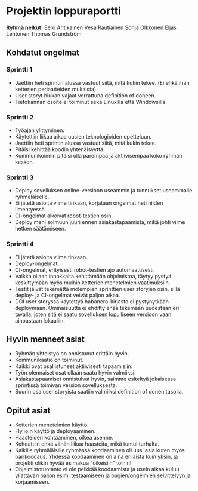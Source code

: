 # Projektin loppuraportti

**Ryhmä nelkut:** 
Eero Antikainen
Vesa Rautiainen
Sonja Olkkonen
Eljas Lehtonen
Thomas Grundström

## Kohdatut ongelmat

### Sprintti 1

- Jaettiin heti sprintin alussa vastuut siitä, mitä kukin tekee. (Ei ehkä ihan ketterien periaatteiden mukaista)
- User storyt hiukan vajaat verrattuna definition of doneen.
- Tietokannan osoite ei toiminut sekä Linuxilla että Windowsilla.


### Sprintti 2

- Työajan ylittyminen.
- Käytettiin liikaa aikaa uusien teknologioiden opetteluun. 
- Jaettiin heti sprintin alussa vastuut siitä, mitä kukin tekee.
- Pitäisi kehittää koodin yhtenäisyyttä.
- Kommunikoinnin pitäisi olla parempaa ja aktiivisempaa koko ryhmän kesken.


### Sprintti 3

- Deploy sovelluksen online-versioon useammin ja tunnukset useammalle ryhmäläiselle.
- Ei jätetä asioita viime tinkaan, korjataan ongelmat heti niiden ilmentyessä.
- CI-ongelmat alkoivat robot-testien osin.
- Deploy meni solmuun juuri ennen asiakastapaamista, mikä johti viime hetken säätämiseen. 


### Sprintti 4

- Ei jätetä asioita viime tinkaan. 
- Deploy-ongelmat.
- CI-ongelmat, erityisesti robot-testien ajo automaattisesti.
- Vaikka ollaan innokkaita kehittämään ohjelmistoa, täytyy pystyä keskittymään myös muihin ketterien menetelmien vaatimuksiin.
- Testit jäivät tekemättä molempien sprinttien user storyjen osin, sillä deploy- ja CI-ongelmat veivät paljon aikaa.
- DOI user storyssa käytettyä habanero-kirjasto ei pystynytkään deploymaan. Ominaisuutta ei ehditty enää tekemään uudestaan eri tavalla, joten sitä ei saatu sovelluksen lopulliseen versioon vaan ainoastaan lokaaliin. 


## Hyvin menneet asiat

- Ryhmän yhteistyö on onnistunut erittäin hyvin.
- Kommunikaatio on toiminut. 
- Kaikki ovat osallistuneet aktiivisesti tapaamisiin. 
- Työn olennaiset osat ollaan saatu hyvin valmiiksi.
- Asiakastapaamiset onnistuivat hyvin, saimme esiteltyä jokaisessa sprintissä toimivan version sovelluksesta.
- Suurin osa user storyista saatiin valmiiksi definition of donen tasolla.


## Opitut asiat

- Ketterien menetelmien käyttö.
- Fly.io:n käyttö ja deployaaminen.
- Haasteiden kohtaaminen, oikea asenne.
- Kohdattiin ehkä vähän liikaa haasteita, mikä tuntui turhalta.
- Kaikille ryhmäläisille ryhmässä koodaaminen oli uusi asia kuten myös parikoodaus. Yhdessä koodaaminen on aina erilaista kuin yksin, ja projekti olikin hyvää esimakua "oikeisiin" töihin!
- Ohjelmistotuotanto ei ole pelkkää koodaamista ja usein aikaa kuluu yllättävän paljon esim. testaamiseen ja bugien/ongelmien selvittelyyn ja korjaamiseen.
